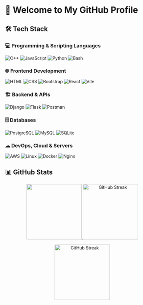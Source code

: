 # 👋 Welcome to My GitHub Profile

## 🛠 Tech Stack

### 💻 Programming & Scripting Languages  
![C++](https://skillicons.dev/icons?i=cpp)  ![JavaScript](https://skillicons.dev/icons?i=js)  ![Python](https://skillicons.dev/icons?i=python)  ![Bash](https://skillicons.dev/icons?i=bash)  

### 🌐 Frontend Development  
![HTML](https://skillicons.dev/icons?i=html)  ![CSS](https://skillicons.dev/icons?i=css)  ![Bootstrap](https://skillicons.dev/icons?i=bootstrap)  ![React](https://skillicons.dev/icons?i=react)  ![Vite](https://skillicons.dev/icons?i=vite)  

### 🏗 Backend & APIs  
![Django](https://skillicons.dev/icons?i=django)  ![Flask](https://skillicons.dev/icons?i=flask)  ![Postman](https://skillicons.dev/icons?i=postman)  

### 🗄 Databases  
![PostgreSQL](https://skillicons.dev/icons?i=postgres)  ![MySQL](https://skillicons.dev/icons?i=mysql)  ![SQLite](https://skillicons.dev/icons?i=sqlite)  

### ☁ DevOps, Cloud & Servers  
![AWS](https://skillicons.dev/icons?i=aws)  ![Linux](https://skillicons.dev/icons?i=linux)  ![Docker](https://skillicons.dev/icons?i=docker)  ![Nginx](https://skillicons.dev/icons?i=nginx)  

## 📊 GitHub Stats

<p align="center">
  <a href="https://github.com/mashraf114">
    <img height="180em" src="https://github-readme-stats.vercel.app/api/top-langs/?username=mashraf114&layout=compact&langs_count=6&theme=dracula"/>
  </a>
  <a href="https://git.io/streak-stats">
    <img height="180em" src="[https://streak-stats.demolab.com?user=mashraf114&theme=dracula&hide_border=true](https://streak-stats.demolab.com/?user=mashraf114)](https://git.io/streak-stats)" alt="GitHub Streak"/>
  </a>
</p>
<p align="center">
  <a href="https://git.io/streak-stats">
    <img height="180em" src="https://streak-stats.demolab.com?user=mashraf114&theme=dracula&hide_border=true" alt="GitHub Streak"/>
  </a>
</p>
